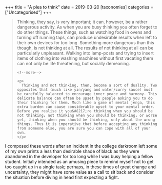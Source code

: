 +++
title = "A plea to think"
date = 2019-03-20
[taxonomies]
categories = ["Uncategorised"]
+++
<div class="text-block">
  <blockquote>
    <p>
      Thinking, they say, is very important; it can, however, be a rather dangerous activity. As when you are busy thinking you often forget to do other things. These things, such as watching food in ovens and turning off running taps, can produce undesirable results when left to their own devices for too long. Something more dangerous than this though, is not thinking at all. The results of not thinking at all can be particularly unpleasant. Walking into lamp-posts and trying to insert items of clothing into washing machines without first vacating them can not only be life threatening, but socially demeaning.
    </p>

    <!--more-->

    <p>
      Thinking and not thinking, then, become a sort of duality. Two opposites that (much like yin/yang and water/curry sauce) must be carefully balanced to encourage inner peace and harmony. This delicate balance can often be upset by people asking you to do their thinking for them. Much like a game of mental jenga, this extra burden can cause considerable upset to your mental order. Before you realise it you&#8217;re thinking when you should be not thinking; not thinking when you should be thinking; or worse yet, thinking when you should be thinking, only about the wrong things. Thus it is imperative that before accepting any thinking from someone else, you are sure you can cope with all of your own.
    </p>
  </blockquote>

  <p>
    I composed these words after an incident in the college darkroom left some of my own prints a less than desirable shade of black as they were abandoned in the developer for too long while I was busy helping a fellow student. Initially intended as an amusing piece to remind myself not to get too caught up in a single task; perhaps, in these times of great change and uncertainty, they might have some value as a call to sit back and consider the situation before diving in head first expecting a fight.
  </p></blockquote>
</div>
